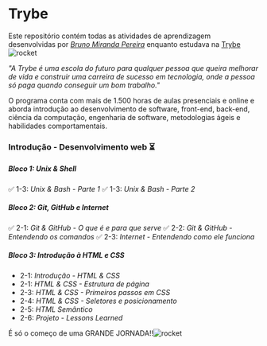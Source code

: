 # Trybe

Este repositório contém todas as atividades de aprendizagem desenvolvidas por  _[Bruno Miranda Pereira](https://www.linkedin.com/in/brunompe/)_  enquanto estudava na  [Trybe](https://www.betrybe.com/)  ![rocket](https://github.githubassets.com/images/icons/emoji/unicode/1f680.png)

_"A Trybe é uma escola do futuro para qualquer pessoa que queira melhorar de vida e construir uma carreira de sucesso em tecnologia, onde a pessoa só paga quando conseguir um bom trabalho."_

O programa conta com mais de 1.500 horas de aulas presenciais e online e aborda introdução ao desenvolvimento de software, front-end, back-end, ciência da computação, engenharia de software, metodologias ágeis e habilidades comportamentais.

### Introdução - Desenvolvimento web :hourglass_flowing_sand:
##### Bloco 1: Unix & Shell

   :white_check_mark: 1-3:  _Unix & Bash - Parte 1_
   :white_check_mark: 1-3:  _Unix & Bash - Parte 2_
   
##### Bloco 2: Git, GitHub e Internet

:white_check_mark: 2-1:  _Git & GitHub - O que é e para que serve_
:white_check_mark: 2-2:  _Git & GitHub - Entendendo os comandos_
:white_check_mark: 2-3:  _Internet - Entendendo como ele funciona_

##### Bloco 3: Introdução à HTML e CSS

- 2-1:  _Introdução - HTML & CSS_
- 2-1:  _HTML & CSS - Estrutura de página_
- 2-3: _HTML & CSS - Primeiros passos em CSS_
- 2-4: _HTML & CSS - Seletores e posicionamento_
- 2-5: _HTML Semântico_
- 2-6: _Projeto - Lessons Learned_

É só o começo de uma GRANDE JORNADA!!![rocket](https://github.githubassets.com/images/icons/emoji/unicode/1f680.png)

